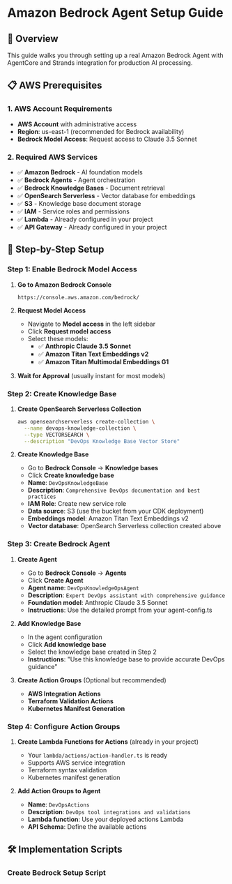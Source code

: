 # Amazon Bedrock Agent Setup Guide

## 🎯 Overview
This guide walks you through setting up a real Amazon Bedrock Agent with AgentCore and Strands integration for production AI processing.

## 📋 AWS Prerequisites

### 1. AWS Account Requirements
- **AWS Account** with administrative access
- **Region**: us-east-1 (recommended for Bedrock availability)
- **Bedrock Model Access**: Request access to Claude 3.5 Sonnet

### 2. Required AWS Services
- ✅ **Amazon Bedrock** - AI foundation models
- ✅ **Bedrock Agents** - Agent orchestration
- ✅ **Bedrock Knowledge Bases** - Document retrieval
- ✅ **OpenSearch Serverless** - Vector database for embeddings
- ✅ **S3** - Knowledge base document storage
- ✅ **IAM** - Service roles and permissions
- ✅ **Lambda** - Already configured in your project
- ✅ **API Gateway** - Already configured in your project

## 🔧 Step-by-Step Setup

### Step 1: Enable Bedrock Model Access

1. **Go to Amazon Bedrock Console**
   ```
   https://console.aws.amazon.com/bedrock/
   ```

2. **Request Model Access**
   - Navigate to **Model access** in the left sidebar
   - Click **Request model access**
   - Select these models:
     - ✅ **Anthropic Claude 3.5 Sonnet**
     - ✅ **Amazon Titan Text Embeddings v2**
     - ✅ **Amazon Titan Multimodal Embeddings G1**

3. **Wait for Approval** (usually instant for most models)

### Step 2: Create Knowledge Base

1. **Create OpenSearch Serverless Collection**
   ```bash
   aws opensearchserverless create-collection \
     --name devops-knowledge-collection \
     --type VECTORSEARCH \
     --description "DevOps Knowledge Base Vector Store"
   ```

2. **Create Knowledge Base**
   - Go to **Bedrock Console** → **Knowledge bases**
   - Click **Create knowledge base**
   - **Name**: `DevOpsKnowledgeBase`
   - **Description**: `Comprehensive DevOps documentation and best practices`
   - **IAM Role**: Create new service role
   - **Data source**: S3 (use the bucket from your CDK deployment)
   - **Embeddings model**: Amazon Titan Text Embeddings v2
   - **Vector database**: OpenSearch Serverless collection created above

### Step 3: Create Bedrock Agent

1. **Create Agent**
   - Go to **Bedrock Console** → **Agents**
   - Click **Create Agent**
   - **Agent name**: `DevOpsKnowledgeOpsAgent`
   - **Description**: `Expert DevOps assistant with comprehensive guidance`
   - **Foundation model**: Anthropic Claude 3.5 Sonnet
   - **Instructions**: Use the detailed prompt from your agent-config.ts

2. **Add Knowledge Base**
   - In the agent configuration
   - Click **Add knowledge base**
   - Select the knowledge base created in Step 2
   - **Instructions**: "Use this knowledge base to provide accurate DevOps guidance"

3. **Create Action Groups** (Optional but recommended)
   - **AWS Integration Actions**
   - **Terraform Validation Actions**
   - **Kubernetes Manifest Generation**

### Step 4: Configure Action Groups

1. **Create Lambda Functions for Actions** (already in your project)
   - Your `lambda/actions/action-handler.ts` is ready
   - Supports AWS service integration
   - Terraform syntax validation
   - Kubernetes manifest generation

2. **Add Action Groups to Agent**
   - **Name**: `DevOpsActions`
   - **Description**: `DevOps tool integrations and validations`
   - **Lambda function**: Use your deployed actions Lambda
   - **API Schema**: Define the available actions

## 🛠️ Implementation Scripts

### Create Bedrock Setup Script